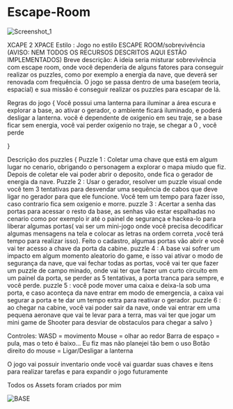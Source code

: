 # Escape-Room

![Screenshot_1](https://user-images.githubusercontent.com/37461995/126856138-2b71b7fa-671c-42aa-803b-9a896d17c0b9.png)
 
 XCAPE 2 XPACE
Estilo : Jogo no estilo ESCAPE ROOM/sobrevivência
(AVISO: NEM TODOS OS RECURSOS DESCRITOS AQUI ESTÃO IMPLEMENTADOS)
Breve descrição: A ideia seria misturar sobrevivência com escape room, onde você dependeria de alguns fatores para conseguir realizar os puzzles, como por exemplo a energia da nave, que deverá ser renovada com frequência. O jogo se passa dentro de uma base(em teoria, espacial) e sua missão é conseguir realizar os puzzles para escapar de lá.

Regras do jogo 
{
 Você possui uma lanterna para iluminar a área escura e explorar a base, ao ativar o gerador, o ambiente ficará iluminado, e poderá desligar a lanterna.
 você é dependente de oxigenio em seu traje, se a base ficar sem energia, você vai perder oxigenio no traje, se chegar a 0 , você perde
 
}

Descrição dos puzzles 
{
Puzzle 1 : Coletar uma chave que está em algum lugar no cenario, obrigando o personagem a explorar o mapa miudo que fiz. Depois de coletar ele vai poder abrir o deposito, onde fica o gerador de energia da nave.
Puzzle 2 : Usar o gerador, resolver um puzzle visual onde você tem 3 tentativas para desvendar uma sequência de cabos que deve ligar no gerador para que ele funcione. Você tem um tempo para fazer isso, caso contrario fica sem oxigenio e morre.
puzzle 3 : Acertar a senha das portas para acessar o resto da base, as senhas vão estar espalhadas no cenario como por exemplo ir até o painel de segurança e hackea-lo para liberar algumas portas( vai ser um mini-jogo onde você precisa decodificar algumas mensagens na tela e colocar as letras na ordem correta ,você terá tempo para realizar isso). Feito o cadastro, algumas portas vão abrir e você vai ter acesso a chave da porta da cabine.
puzzle 4 : A base vai sofrer um impacto em algum momento aleatorio do game, e isso vai ativar o modo de segurança da nave, que vai fechar todas as portas, você vai ter que fazer um puzzle de campo minado, onde vai ter que fazer um curto circuito em um painel da porta, se perder as 5 tentativas, a porta tranca para sempre, e você perde.
puzzle 5 : você pode mover uma caixa e deixa-la sob uma porta, e caso aconteça da nave entrar em modo de emergencia, a caixa vai segurar a porta e te dar um tempo extra para reativar o gerador.
puzzle 6 : ao chegar na cabine, você vai poder sair da nave, onde vai entrar em uma pequena aeronave que vai te levar para a terra, mas vai ter que jogar um mini game de Shooter para desviar de obstaculos para chegar a salvo
}

Controles: WASD = movimento
Mouse = olhar ao redor
Barra de espaço = pula, mas o teto é baixo... Eu fiz mas não planejei tão bem o uso
Botão direito do mouse = Ligar/Desligar a lanterna

O jogo vai possuir inventario onde você vai guardar suas chaves e itens para realizar tarefas e para expandir o jogo futuramente

Todos os Assets foram criados por mim

![BASE](https://user-images.githubusercontent.com/37461995/126856143-9db2258f-a067-4ba3-9d13-7089e2505260.png)
